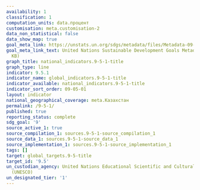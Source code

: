 ```yaml
---
availability: 1
classification: 1
computation_units: data.процент
customisation: meta.customisation-2
data_non_statistical: false
data_show_map: true
goal_meta_link: https://unstats.un.org/sdgs/metadata/files/Metadata-09-05-01.pdf
goal_meta_link_text: United Nations Sustainable Development Goals Metadata (PDF 382
  KB)
graph_title: national_indicators.9-5-1-title
graph_type: line
indicator: 9.5.1
indicator_name: global_indicators.9-5-1-title
indicator_available: national_indicators.9-5-1-title
indicator_sort_order: 09-05-01
layout: indicator
national_geographical_coverage: meta.Казахстан
permalink: /9-5-1/
published: true
reporting_status: complete
sdg_goal: '9'
source_active_1: true
source_compilation_1: sources.9-5-1-source_compilation_1
source_data_1: sources.9-5-1-source_data_1
source_implementation_1: sources.9-5-1-source_implementation_1
tags: []
target: global_targets.9-5-title
target_id: '9.5'
un_custodian_agency: United Nations Educational Scientific and Cultural Organization
  (UNESCO)
un_designated_tier: '1'
---
```

